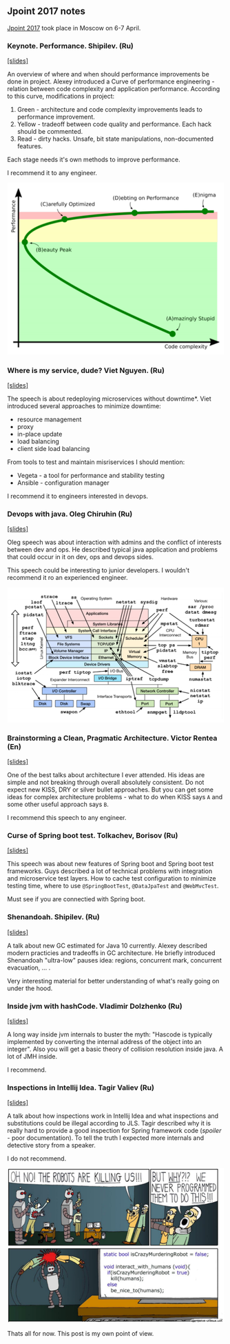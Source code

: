 ## Jpoint 2017 notes

[Jpoint 2017](http://2017.jpoint.ru/) took place in Moscow on 6-7 April.

### Keynote. Performance. Shipilev. (Ru)
[[slides]](https://shipilev.net/talks/jpoint-April2017-perf-keynote.pdf)

An overview of where and when should performance improvements be done in project. 
Alexey introduced a Curve of performance engineering - relation between code complexity and application performance. 
According to this curve, modifications in project:
  1. Green - architecture and code complexity improvements leads to performance improvement.
  1. Yellow - tradeoff between code quality and performance. Each hack should be commented.
  1. Read - dirty hacks. Unsafe, bit state manipulations, non-documented features.

Each stage needs it's own methods to improve performance.

I recommend it to any engineer.

<img src="curve.png" width="600"/>

### Where is my service, dude? Viet Nguyen. (Ru) 
[[slides]](https://www.slideshare.net/VietNguyen334/jpoint-2017-where-is-my-service-dude)

The speech is about redeploying microservices without downtime*. 
Viet introduced several approaches to minimize downtime:
  - resource management
  - proxy
  - in-place update
  - load balancing
  - client side load balancing
  
From tools to test and maintain misriservices I should mention:
  - Vegeta - a tool for performance and stability testing
  - Ansible - configuration manager

I recommend it to engineers interested in devops.


### Devops with java. Oleg Chiruhin (Ru)
[[slides]](http://assets.contentful.com/oxjq45e8ilak/5F2vR2pWNy6c6qiQKa28sE/2d29eb49625ae2f12e5afe4f75cf19e5/______________.pdf)

Oleg speech was about interaction with admins and the conflict of interests between dev and ops. 
He described typical java application and problems that could occur in it on dev, ops and devops sides.

This speech could be interesting to junior developers. 
I wouldn't recommend it ro an experienced engineer.

<img src="diagnostic.png" width="600"/>


### Brainstorming a Clean, Pragmatic Architecture. Victor Rentea (En)
[[slides]](http://assets.contentful.com/oxjq45e8ilak/4wOYOmzybmA0uKWqoS8oMw/2bfd455f36f1a6748279906f4bbed40a/Victor-Rentea_Brainstorming-a-Clean-Pragmatic-Architecture.pdf)

One of the best talks about architecture I ever attended. 
His ideas are simple and not breaking through overall absolutely consistent. 
Do not expect new KISS, DRY or silver bullet approaches. 
But you can get some ideas for complex architecture problems - what to do when KISS says `A` and some other useful approach says `B`.

I recommend this speech to any engineer.


### Curse of Spring boot test. Tolkachev, Borisov (Ru)
[[slides]](https://www.slideshare.net/kirilltolkachev7/spring-boot-test-horror)

This speech was about new features of Spring boot and Spring boot test frameworks. 
Guys described a lot of technical problems with integration and microservice test layers.
How to cache test configuration to minimize testing time, where to use `@SpringBootTest`, `@DataJpaTest` and `@WebMvcTest`.

Must see if you are connectied with Spring boot.

### Shenandoah. Shipilev. (Ru)
[[slides]](https://shipilev.net/talks/jpoint-April2017-shenandoah.pdf)

A talk about new GC estimated for Java 10 currently. 
Alexey described modern practicies and tradeoffs in GC architecture. 
He briefly introduced Shenandoah "ultra-low" pauses idea: regions, concurrent mark, concurrent evacuation, ... .

Very interesting material for better understanding of what's really going on under the hood.

### Inside jvm with hashCode. Vladimir Dolzhenko (Ru)
[[slides]](http://assets.contentful.com/oxjq45e8ilak/2JOrAVVgCQqAcmqcg2oo0q/02e7bddadb799cddd820911f2e7b9ba6/Vladimir_Dolzhenko_-_Through_the_keyhole_of_hashCode_into_VM.pdf)

A long way inside jvm internals to buster the myth: "Hascode is typically implemented by converting the internal
address of the object into an integer". Also you will get a basic theory of collision resolution inside java.
A lot of JMH inside. 

I recommend.

### Inspections in Intellij Idea. Tagir Valiev (Ru)
[[slides]](http://assets.contentful.com/oxjq45e8ilak/3oOOE1CwreSuWQCKaoK6Eo/2302262e8797e678999d5b2862a2c8c2/valeev_inspections__1_.pdf)

A talk about how inspections work in Intellij Idea and what inspections and substitutions could be illegal according to JLS.
Tagir described why it is really hard to provide a good inspection for Spring framework code (*spoiler* - poor documentation).
To tell the truth I expected more internals and detective story from a speaker.

I do not recommend.

<img src="kill_all_human.png" width="600"/>

Thats all for now. This post is my own point of view.
